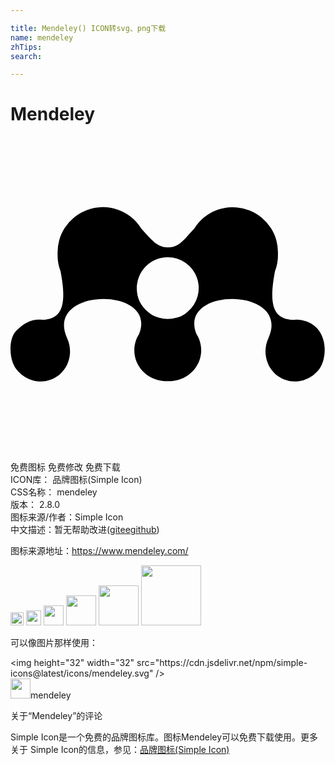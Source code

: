 ```yaml
---

title: Mendeley() ICON转svg、png下载
name: mendeley
zhTips: 
search: 

---
```


# Mendeley  <small style="font-size: 60%;font-weight: 100"></small>

<div id="svg" class="svg-wrap">
<svg role="img" viewBox="0 0 24 24" xmlns="http://www.w3.org/2000/svg"><title>Mendeley icon</title><path d="M11.973 9.191h.019a2.349 2.349 0 011.5 4.155 1.803 1.803 0 01-.854.451 2.342 2.342 0 01-.647.092h-.019c-.224 0-.441-.033-.647-.092a1.808 1.808 0 01-.854-.451 2.34 2.34 0 01-.849-1.806 2.352 2.352 0 012.351-2.349m-9.948 9.45c1.262.158 2.382-.76 2.501-2.052a2.438 2.438 0 00-.213-1.233c-1.768-3.879 6.955-3.968 5.481-.307l-.01.016c-.697 1.115-.319 2.563.839 3.232.426.248.898.35 1.359.33.461.02.933-.082 1.359-.33 1.158-.67 1.536-2.117.839-3.232l-.01-.016c-1.474-3.661 7.25-3.572 5.48.307a2.44 2.44 0 00-.212 1.233c.12 1.292 1.239 2.21 2.502 2.052a2.339 2.339 0 001.421-.735s.587-.487.578-1.729c-.008-1.013-.578-1.574-.578-1.574a2.206 2.206 0 00-1.81-.644c-1.619-.036-1.859-1.304-1.402-3.694.168-.424.241-.878.226-1.332a3.408 3.408 0 00-2.125-3.287c-.039-.017-.078-.03-.118-.046a1.51 1.51 0 00-.134-.046 3.407 3.407 0 00-3.994 1.449c-.815.895-1.184 1.438-2.022 1.438-.797 0-1.208-.543-2.022-1.438a3.404 3.404 0 00-4.127-1.404c-.04.016-.079.029-.119.046A3.407 3.407 0 003.59 8.932c-.016.454.058.908.225 1.332.457 2.391.217 3.658-1.401 3.694-.793-.085-1.385.242-1.983.841-.6.598-.55 2.2 0 2.899.399.509.94.861 1.594.943"/></svg>
</div>
<detail full-name='mendeley'></detail>

<div class="detail-page">
<p>
<span><span class="badge-success badge">免费图标</span> <span class="badge-success badge">免费修改</span>  <span class="badge-success badge">免费下载</span> </span>
<br/>
<span>
ICON库：
<span class="badge-secondary badge">品牌图标(Simple Icon)</span> 
</span>
<br/>
<span>
CSS名称：
<span class="badge-secondary badge">mendeley</span> 
</span>

<br/>
<span>
版本：
<span class="badge-secondary badge">2.8.0</span> 
</span>
<br/>
<span>图标来源/作者：<span class="badge-light badge">Simple Icon</span></span> 
<br/>
<span class="zh-detail">中文描述：暂无<span class="help-link"><span>帮助改进</span>(<a href="https://gitee.com/liuwave/icon-helper/edit/master/json/brands/mendeley.json" target="_blank" rel="noopener noreferrer">gitee</a><a href="https://github.com/liuwave/icon-helper/edit/master/json/brands/mendeley.json" target="_blank" rel="noopener noreferrer">github</a></span>)</span><br/>
</p>
</div><div class="description description alert alert-light"><p>图标来源地址：<a href="https://www.mendeley.com/" target="_blank" rel="noopener noreferrer">https://www.mendeley.com/</a></p></div>
<div class="alert alert-dark">
<img height="21" width="21" src="https://cdn.jsdelivr.net/npm/simple-icons@latest/icons/mendeley.svg" />
<img height="24" width="24" src="https://cdn.jsdelivr.net/npm/simple-icons@latest/icons/mendeley.svg" />
<img height="32" width="32" src="https://cdn.jsdelivr.net/npm/simple-icons@latest/icons/mendeley.svg" />
<img height="48" width="48" src="https://cdn.jsdelivr.net/npm/simple-icons@latest/icons/mendeley.svg" />
<img height="64" width="64" src="https://cdn.jsdelivr.net/npm/simple-icons@latest/icons/mendeley.svg" />
<img height="96" width="96" src="https://cdn.jsdelivr.net/npm/simple-icons@latest/icons/mendeley.svg" />

</div>
<div>
  <p>可以像图片那样使用：    
  </p>
  <div class="alert alert-primary" style="font-size: 14px">
    &lt;img height="32" width="32" src="https://cdn.jsdelivr.net/npm/simple-icons@latest/icons/mendeley.svg" /&gt;
    <copy-btn content='<img height="32" width="32" src="https://cdn.jsdelivr.net/npm/simple-icons@latest/icons/mendeley.svg" />'></copy-btn>
  </div>
  <div class="alert alert-secondary">
    <img height="32" width="32" src="https://cdn.jsdelivr.net/npm/simple-icons@latest/icons/mendeley.svg" />mendeley
    <copy-btn content="mendeley" btn-title="复制图标名称"></copy-btn>
  </div>
</div>

<Vssue title="关于“Mendeley”的评论" >关于“Mendeley”的评论</Vssue>


<div><p>Simple Icon是一个免费的品牌图标库。图标Mendeley可以免费下载使用。更多关于  Simple Icon的信息，参见：<a target="_blank" href="https://iconhelper.cn/brands.html">品牌图标(Simple Icon)</a>
</p></div>
